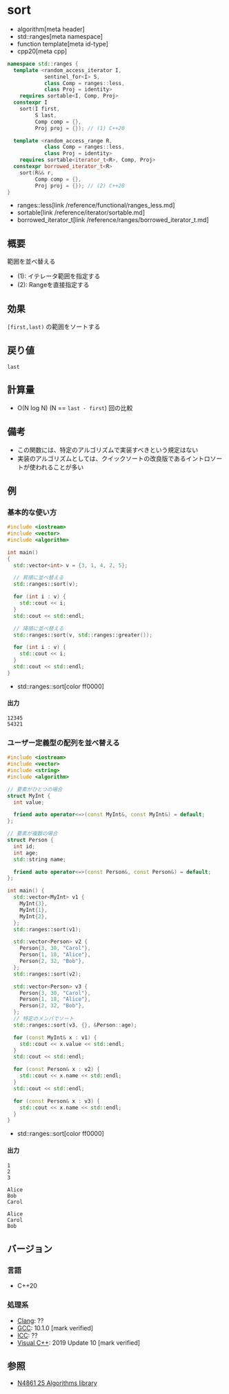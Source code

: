 # sort
* algorithm[meta header]
* std::ranges[meta namespace]
* function template[meta id-type]
* cpp20[meta cpp]

```cpp
namespace std::ranges {
  template <random_access_iterator I,
            sentinel_for<I> S,
            class Comp = ranges::less,
            class Proj = identity>
    requires sortable<I, Comp, Proj>
  constexpr I
    sort(I first,
         S last,
         Comp comp = {},
         Proj proj = {}); // (1) C++20

  template <random_access_range R,
            class Comp = ranges::less,
            class Proj = identity>
    requires sortable<iterator_t<R>, Comp, Proj>
  constexpr borrowed_iterator_t<R>
    sort(R&& r,
         Comp comp = {},
         Proj proj = {}); // (2) C++20
}
```
* ranges::less[link /reference/functional/ranges_less.md]
* sortable[link /reference/iterator/sortable.md]
* borrowed_iterator_t[link /reference/ranges/borrowed_iterator_t.md]

## 概要
範囲を並べ替える

- (1): イテレータ範囲を指定する
- (2): Rangeを直接指定する

## 効果
`[first,last)` の範囲をソートする

## 戻り値
`last`

## 計算量
- O(N log N) (N == `last - first`) 回の比較

## 備考
- この関数には、特定のアルゴリズムで実装すべきという規定はない
- 実装のアルゴリズムとしては、クイックソートの改良版であるイントロソートが使われることが多い

## 例
### 基本的な使い方
```cpp example
#include <iostream>
#include <vector>
#include <algorithm>

int main()
{
  std::vector<int> v = {3, 1, 4, 2, 5};

  // 昇順に並べ替える
  std::ranges::sort(v);

  for (int i : v) {
    std::cout << i;
  }
  std::cout << std::endl;

  // 降順に並べ替える
  std::ranges::sort(v, std::ranges::greater());

  for (int i : v) {
    std::cout << i;
  }
  std::cout << std::endl;
}
```
* std::ranges::sort[color ff0000]

#### 出力
```
12345
54321
```

### ユーザー定義型の配列を並べ替える
```cpp example
#include <iostream>
#include <vector>
#include <string>
#include <algorithm>

// 要素がひとつの場合
struct MyInt {
  int value;

  friend auto operator<=>(const MyInt&, const MyInt&) = default;
};

// 要素が複数の場合
struct Person {
  int id;
  int age;
  std::string name;

  friend auto operator<=>(const Person&, const Person&) = default;
};

int main() {
  std::vector<MyInt> v1 {
    MyInt{3},
    MyInt{1},
    MyInt{2},
  };
  std::ranges::sort(v1);

  std::vector<Person> v2 {
    Person{3, 30, "Carol"},
    Person{1, 18, "Alice"},
    Person{2, 32, "Bob"},
  };
  std::ranges::sort(v2);

  std::vector<Person> v3 {
    Person{3, 30, "Carol"},
    Person{1, 18, "Alice"},
    Person{2, 32, "Bob"},
  };
  // 特定のメンバでソート
  std::ranges::sort(v3, {}, &Person::age);

  for (const MyInt& x : v1) {
    std::cout << x.value << std::endl;
  }
  std::cout << std::endl;

  for (const Person& x : v2) {
    std::cout << x.name << std::endl;
  }
  std::cout << std::endl;

  for (const Person& x : v3) {
    std::cout << x.name << std::endl;
  }
}
```
* std::ranges::sort[color ff0000]

#### 出力
```
1
2
3

Alice
Bob
Carol

Alice
Carol
Bob
```

## バージョン
### 言語
- C++20

### 処理系
- [Clang](/implementation.md#clang): ??
- [GCC](/implementation.md#gcc): 10.1.0 [mark verified]
- [ICC](/implementation.md#icc): ??
- [Visual C++](/implementation.md#visual_cpp): 2019 Update 10 [mark verified]

## 参照
- [N4861 25 Algorithms library](https://timsong-cpp.github.io/cppwp/n4861/algorithms)
